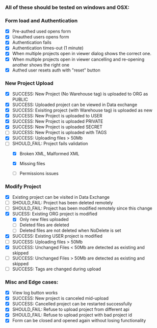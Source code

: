 ### All of these should be tested on windows and OSX:

### Form load and Authentication

- [X] Pre-authed used opens form
- [X] Unauthed users opens form
- [X] Authentication fails
- [X] Authentication times-out (1 minute)
- [X] When multiple projects open in viewer dialog shows the correct one.
- [X] When multiple projects open in viewer cancelling and re-opening another shows the right one
- [X] Authed user resets auth with "reset" button

###  New Project Upload

- [X] SUCCESS: New Project (No Warehouse tag) is uploaded to ORG as PUBLIC
- [X] SUCCESS: Uploaded project can be viewed in Data exchange
- [X] SUCCESS: Exisiting project (with Warehouse tag) is uploaded as new
- [X] SUCCESS: New Project is uploaded to USER 
- [X] SUCCESS: New Project is uploaded PRIVATE
- [X] SUCCESS: New Project is uploaded SECRET
- [ ] SUCCESS: New Project is uploaded with TAGS
- [X] SUCCESS: Uploading files > 50Mb
- [ ] SHOULD_FAIL: Project fails validation
  - [X] Broken XML, Malformed XML
  - [X] Missing files
  - [ ] Permissions issues


### Modify Project

- [X] Existing project can be visited in Data Exchange
- [ ] SHOULD_FAIL: Project has been deleted remotely
- [ ] SHOULD_FAIL: Project has been modified remotely since this change
- [X] SUCESS: Existing ORG project is modified
  - [X] Only new files uploaded
  - [ ] Deleted files are deleted
  - [ ] Deleted files are not deleted when NoDelete is set
- [X] SUCCESS: Existing USER project is modified
- [ ] SUCCESS: Uploading files > 50Mb
- [X] SUCCESS: Unchanged Files < 50Mb are detected as existing and skipped
- [ ] SUCCESS: Unchanged Files > 50Mb are detected as existing and skipped
- [ ] SUCCESS: Tags are changed during upload

### Misc and Edge cases:

- [X] View log button works
- [X] SUCCESS: New project is canceled mid-upload
- [X] SUCCESS: Cancelled project can be restarted successfully
- [X] SHOULD_FAIL: Refuse to upload project from different api
- [X] SHOULD_FAIL: Refuse to upload project with bad project id
- [X] Form can be closed and opened again without losing functionality
